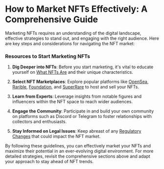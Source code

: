 # How to Market NFTs Effectively: A Comprehensive Guide

Marketing NFTs requires an understanding of the digital landscape, effective strategies to stand out, and engaging with the right audience. Here are key steps and considerations for navigating the NFT market:

### Resources to Start Marketing NFTs

1. **Dig Deeper into NFTs**: Before you start marketing, it's vital to educate yourself on [What NFTs Are](https://en.wikipedia.org/wiki/Non-fungible_token) and their unique characteristics.

2. **Select NFT Marketplaces**: Explore popular platforms like [OpenSea](https://opensea.io/), [Rarible](https://rarible.com/), [Foundation](https://foundation.app/), and [SuperRare](https://superrare.com/) to host and sell your NFTs.

3. **Learn from Experts**: Leverage insights from notable figures and influencers within the NFT space to reach wider audiences.

4. **Engage the Community**: Participate in and build your own community on platforms such as Discord or Telegram to foster relationships with collectors and enthusiasts.

5. **Stay Informed on Legal Issues**: Keep abreast of any [Regulatory Changes](https://www.coindesk.com/learn/top-legal-challenges-in-the-nft-space/) that could impact the NFT market.

By following these guidelines, you can effectively market your NFTs and maximize their potential in an ever-evolving digital environment. For more detailed strategies, revisit the comprehensive sections above and adapt your approach to stay ahead of NFT trends.